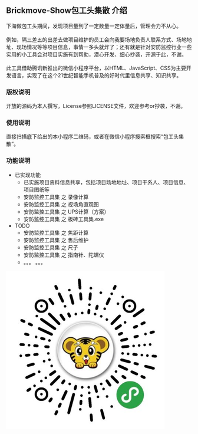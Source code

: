 ## Brickmove-Show包工头集散 介绍
下海做包工头期间，发现项目量到了一定数量一定体量后，管理会力不从心。
<br/>
<br/>
例如，隔三差五的出差去做项目维护的员工会向我要场地负责人联系方式、场地地址、现场情况等等项目信息，事情一多头就炸了；还有就是针对安防监控行业一些实用的小工具会对项目实施有到帮助，潜心开发、细心抄袭，开源于此，不谢。
<br/>
<br/>
此工具借助腾讯新推出的微信小程序平台，以HTML、JavaScript、CSS为主要开发语言，实现了在这个21世纪智能手机普及的好时代里信息共享、知识共享。

### 版权说明
开放的源码为本人撰写，License参照LICENSE文件，欢迎参考or抄袭，不谢。

### 使用说明
直接扫描底下给出的本小程序二维码，或者在微信小程序搜索框搜索“包工头集散”。

### 功能说明
* 已实现功能
	- 已实施项目资料信息共享，包括项目场地地址、项目干系人、项目信息、项目图纸等
	- 安防监控工具集 之 录像计算
	- 安防监控工具集 之 视场角直观图
	- 安防监控工具集 之 UPS计算（方案）
	- 安防监控工具集 之 板砖工具集.exe
* TODO
	- 安防监控工具集 之 焦距计算
	- 安防监控工具集 之 售后维护
	- 安防监控工具集 之 尺子
	- 安防监控工具集 之 指南针、陀螺仪
	- 。。。 。。。

![QR_Code](https://github.com/jphome/Brickmove-Show/blob/master/QR_Code.jpg)
